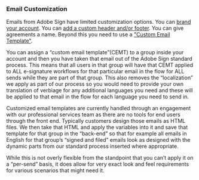 ### Email Customization

Emails from Adobe Sign have limited customization options.  You can [brand your account](https://helpx.adobe.com/sign/using/upload-logo-to-account.html). You can [add a custom header and/or footer](https://helpx.adobe.com/sign/using/upload-logo-to-account.html). You can give agreements a name.  Beyond this you need to use a ["Custom Email Template"](https://helpx.adobe.com/sign/using/custom-email-templates.html).

You can assign a “custom email template”(CEMT) to a group inside your account and then you have taken that email out of the Adobe Sign standard process.  This means that all users in that group will have that CEMT applied to ALL e-signature workflows for that particular email in the flow for ALL sends while they are part of that group.   This also removes the “localization” we apply as part of our process so you would need to provide your own translation of verbiage for any additional languages you need and these will be applied to that email in the flow for each language you need to send in.
 
Customized email templates are currently handled through an engagement with our professional services team as there are no tools for end users through the front end.  Typically customers design those emails as HTML files. We then take that HTML and apply the variables into it and save that template for that group in the “back-end” so that for example all emails in English for that group’s “signed and filed” emails look as designed with the dynamic parts from our standard process inserted where appropriate.
 
While this is not overly flexible from the standpoint that you can’t apply it on a “per-send” basis, it does allow for very exact look and feel requirements for various scenarios that might need it.
